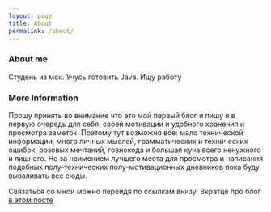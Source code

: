 ```yaml
---
layout: page
title: About
permalink: /about/
---
```


### About me
Студень из мск. Учусь готовить Java. Ищу работу

### More Information
Прошу принять во внимание что это мой первый блог и пишу я в первую очередь для себя, своей мотивации и удобного хранения и просмотра заметок. Поэтому тут возможно все: мало технической информации, много личных мыслей, грамматических и технических ошибок, розовых мечтаний, говнокода и большая куча всего ненужного и лишнего. Но за неимением лучшего места для просмотра и написания подобных полу-технических полу-мотивационных дневников пока буду вываливать все сюды.

Связаться со мной можно перейдя по ссылкам внизу. Вкратце про блог [в этом посте](http://www.javadan.blog/intro/) 
